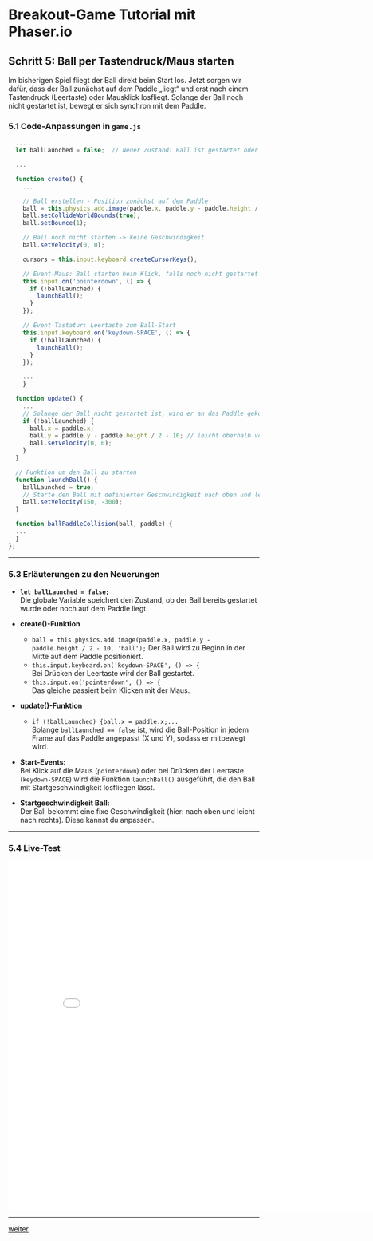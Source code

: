 # Breakout-Game Tutorial mit Phaser.io

## Schritt 5: Ball per Tastendruck/Maus starten

Im bisherigen Spiel fliegt der Ball direkt beim Start los. Jetzt sorgen wir dafür, dass der Ball zunächst auf dem Paddle „liegt“ und erst nach einem Tastendruck (Leertaste) oder Mausklick losfliegt. Solange der Ball noch nicht gestartet ist, bewegt er sich synchron mit dem Paddle.   


### 5.1 Code-Anpassungen in `game.js`

```js
  ...
  let ballLaunched = false;  // Neuer Zustand: Ball ist gestartet oder nicht

  ...

  function create() {
    ...

    // Ball erstellen - Position zunächst auf dem Paddle
    ball = this.physics.add.image(paddle.x, paddle.y - paddle.height / 2 - 10, 'ball');
    ball.setCollideWorldBounds(true);
    ball.setBounce(1);

    // Ball noch nicht starten -> keine Geschwindigkeit
    ball.setVelocity(0, 0);

    cursors = this.input.keyboard.createCursorKeys();

    // Event-Maus: Ball starten beim Klick, falls noch nicht gestartet
    this.input.on('pointerdown', () => {
      if (!ballLaunched) {
        launchBall();
      }
    });

    // Event-Tastatur: Leertaste zum Ball-Start
    this.input.keyboard.on('keydown-SPACE', () => {
      if (!ballLaunched) {
        launchBall();
      }
    });

    ...
    }

  function update() {
    ...
    // Solange der Ball nicht gestartet ist, wird er an das Paddle gekoppelt
    if (!ballLaunched) {
      ball.x = paddle.x;
      ball.y = paddle.y - paddle.height / 2 - 10; // leicht oberhalb vom Paddle positionieren
      ball.setVelocity(0, 0);
    }
  }

  // Funktion um den Ball zu starten
  function launchBall() {
    ballLaunched = true;    
    // Starte den Ball mit definierter Geschwindigkeit nach oben und leicht seitlich
    ball.setVelocity(150, -300);
  }

  function ballPaddleCollision(ball, paddle) {
  ...
  }
};
```

---

### 5.3 Erläuterungen zu den Neuerungen

- **`let ballLaunched = false;`**  
  Die globale Variable speichert den Zustand, ob der Ball bereits gestartet wurde oder noch auf dem Paddle liegt.

- **create()-Funktion** 
  - `ball = this.physics.add.image(paddle.x, paddle.y - paddle.height / 2 - 10, 'ball');`
  Der Ball wird zu Beginn in der Mitte auf dem Paddle positioniert.
  - `this.input.keyboard.on('keydown-SPACE', () => {`  
  Bei Drücken der Leertaste wird der Ball gestartet.
  - `this.input.on('pointerdown', () => {`  
  Das gleiche passiert beim Klicken mit der Maus.
     
   
- **update()-Funktion**
  - `if (!ballLaunched) {ball.x = paddle.x;...`      
  Solange `ballLaunched == false` ist, wird die Ball-Position in jedem Frame auf das Paddle angepasst (X und Y), sodass er mitbewegt wird.

- **Start-Events:**  
  Bei Klick auf die Maus (`pointerdown`) oder bei Drücken der Leertaste (`keydown-SPACE`) wird die Funktion `launchBall()` ausgeführt, die den Ball mit Startgeschwindigkeit losfliegen lässt.

- **Startgeschwindigkeit Ball:**  
  Der Ball bekommt eine fixe Geschwindigkeit (hier: nach oben und leicht nach rechts). Diese kannst du anpassen.

---

### 5.4 Live-Test

<iframe 
  src="04ClicktoStart/index.html" 
  width="820" 
  height="700" 
  frameborder="0" 
  sandbox="allow-scripts allow-same-origin">
</iframe>

---

[weiter](05Leben.html)  
